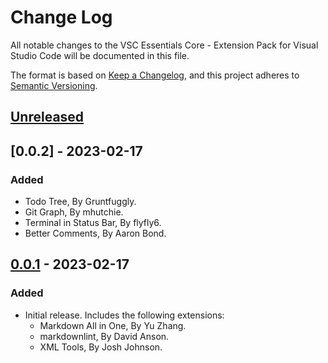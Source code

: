 # Change Log

All notable changes to the VSC Essentials Core - Extension Pack for Visual Studio Code will be documented in this file.

The format is based on [Keep a Changelog](https://keepachangelog.com/en/1.0.0/),
and this project adheres to [Semantic Versioning](https://semver.org/spec/v2.0.0.html).

## [Unreleased]

## [0.0.2] - 2023-02-17

### Added

* Todo Tree, By Gruntfuggly.
* Git Graph, By mhutchie.
* Terminal in Status Bar, By flyfly6.
* Better Comments, By Aaron Bond.

## [0.0.1] - 2023-02-17

### Added

* Initial release. Includes the following extensions:
  * Markdown All in One, By Yu Zhang.
  * markdownlint, By David Anson.
  * XML Tools, By Josh Johnson.

[Unreleased]: https://github.com/Gydunhn/VSC-Essentials/tree/develop
[0.0.1]: https://github.com/Gydunhn/VSC-Essentials/releases/tag/0.0.1
